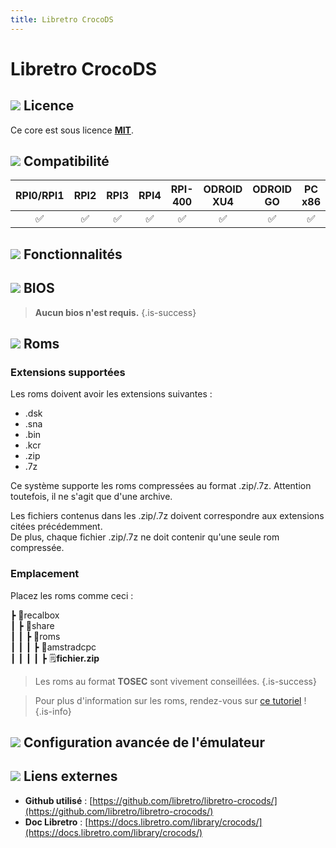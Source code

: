 ```yaml
---
title: Libretro CrocoDS
---
```


# Libretro CrocoDS



## ![](/migration-images/emulateurs/ordinosaures/amstrad-cpc/gerald-g-parchment-background-or-border-5.svg) Licence

Ce core est sous licence [**MIT**](https://github.com/libretro/libretro-crocods/blob/master/LICENSE).

## ![](/migration-images/emulateurs/ordinosaures/amstrad-cpc/compatibility.png) Compatibilité

| RPI0/RPI1 | RPI2 | RPI3 | RPI4 | RPI-400 | ODROID XU4 | ODROID GO | PC x86 | PC X86\_64 |
| :---: | :---: | :---: | :---: | :---: | :---: | :---: | :---: | :---: |
| ✅ | ✅ | ✅ | ✅ | ✅ | ✅ | ✅ | ✅ | ✅ |

## ![](/migration-images/emulateurs/ordinosaures/amstrad-cpc/cogwheel-145804_640.png) Fonctionnalités



## ![](/migration-images/emulateurs/ordinosaures/amstrad-cpc/tqfp32.svg) BIOS


>**Aucun bios n'est requis.**
{.is-success}

## ![](/migration-images/emulateurs/ordinosaures/amstrad-cpc/rom-30098_640.png) Roms

### **Extensions supportées**

Les roms doivent avoir les extensions suivantes :

* .dsk
* .sna
* .bin
* .kcr
* .zip
* .7z

Ce système supporte les roms compressées au format .zip/.7z. Attention toutefois, il ne s'agit que d'une archive.

Les fichiers contenus dans les .zip/.7z doivent correspondre aux extensions citées précédemment.  
De plus, chaque fichier .zip/.7z ne doit contenir qu'une seule rom compressée.

### **Emplacement**

Placez les roms comme ceci : 

┣ 📁recalbox  
┃ ┣ 📁share  
┃ ┃ ┣ 📁roms  
┃ ┃ ┃ ┣ 📁amstradcpc  
┃ ┃ ┃ ┃ ┣ 🗒**fichier.zip**  


>Les roms au format **TOSEC** sont vivement conseillées.
{.is-success}


>Pour plus d'information sur les roms, rendez-vous sur [ce tutoriel](/fr/tutoriels/jeux/generalite/les-roms-et-les-isos) !
{.is-info}

## ![](/migration-images/emulateurs/ordinosaures/amstrad-cpc/hammer-28636_640.png) Configuration avancée de l'émulateur



## ![](/migration-images/emulateurs/ordinosaures/amstrad-cpc/kisspng-web-development-world-wide-web-computer-icons-webs-world-wide-web-icon-png-5ab05c24477216.4540070115215073642927.png) Liens externes

* **Github utilisé** : [https://github.com/libretro/libretro-crocods/](https://github.com/libretro/libretro-crocods/)
* **Doc Libretro** : [https://docs.libretro.com/library/crocods/](https://docs.libretro.com/library/crocods/)

